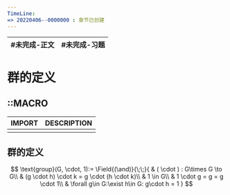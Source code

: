 ```yaml
---
TimeLine: 
=> 20220406--0000000 : 章节已创建
---
```

| #未完成-正文 | #未完成-习题 |
| ------------ | ------------ |

# 群的定义
## ::MACRO

| IMPORT | DESCRIPTION |
| ------ | ----------- |
|        |             |


## 群的定义

$$
\text{group}(G, \cdot, 1):=
\Field{(\and)}{\;\;}{
    & ( \cdot ) : G\times G \to G\\
    & (g \cdot h) \cdot k = g \cdot (h \cdot k)\\
    & 1 \in G\\
    & 1 \cdot g = g = g \cdot 1\\
    & \forall g\in G:\exist h\in G: g\cdot h = 1
}
$$